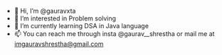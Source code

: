 - 👋 Hi, I’m @gauravxta
- 👀 I’m interested in Problem solving
- 🌱 I’m currently learning DSA in Java language
- 📫 You can reach me through insta @gaurav__shrestha or mail me at imgauravshrestha@gmail.com

<!---
gauravxta/gauravxta is a ✨ special ✨ repository because its `README.md` (this file) appears on your GitHub profile.
You can click the Preview link to take a look at your changes.
--->
